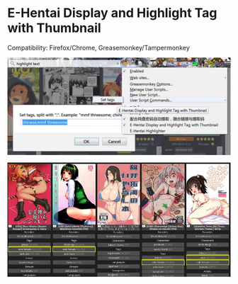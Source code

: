 # E-Hentai Display and Highlight Tag with Thumbnail

Compatibility:
Firefox/Chrome,
Greasemonkey/Tampermonkey


![effect](https://github.com/zhuzemin/nhentai_display_and_highlight_tag_with_thumbnail/raw/master/2020-01-08_171803.jpg)

![setting](https://github.com/zhuzemin/nhentai_display_and_highlight_tag_with_thumbnail/raw/master/Screenshot-2020-1-10.jpg)
